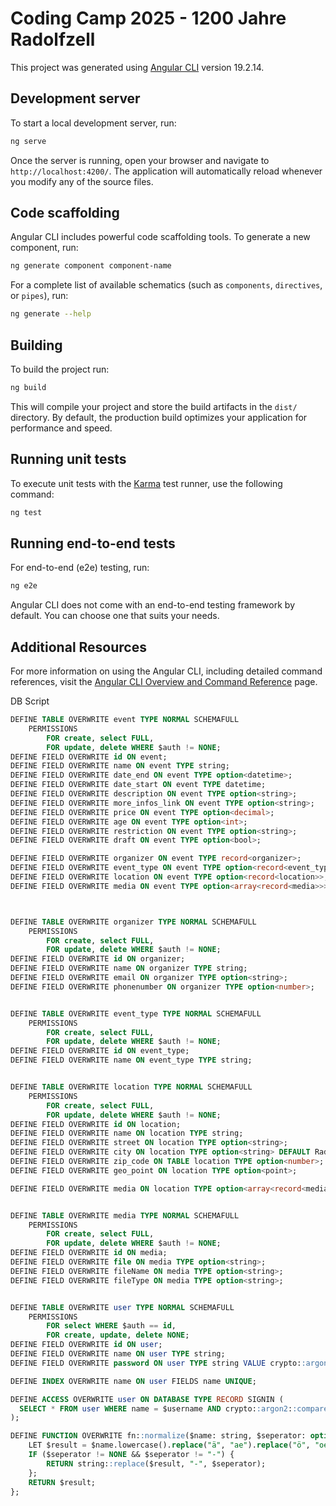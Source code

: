 # Coding Camp 2025 - 1200 Jahre Radolfzell

This project was generated using [Angular CLI](https://github.com/angular/angular-cli) version 19.2.14.

## Development server

To start a local development server, run:

```bash
ng serve
```

Once the server is running, open your browser and navigate to `http://localhost:4200/`. The application will automatically reload whenever you modify any of the source files.

## Code scaffolding

Angular CLI includes powerful code scaffolding tools. To generate a new component, run:

```bash
ng generate component component-name
```

For a complete list of available schematics (such as `components`, `directives`, or `pipes`), run:

```bash
ng generate --help
```

## Building

To build the project run:

```bash
ng build
```

This will compile your project and store the build artifacts in the `dist/` directory. By default, the production build optimizes your application for performance and speed.

## Running unit tests

To execute unit tests with the [Karma](https://karma-runner.github.io) test runner, use the following command:

```bash
ng test
```

## Running end-to-end tests

For end-to-end (e2e) testing, run:

```bash
ng e2e
```

Angular CLI does not come with an end-to-end testing framework by default. You can choose one that suits your needs.

## Additional Resources

For more information on using the Angular CLI, including detailed command references, visit the [Angular CLI Overview and Command Reference](https://angular.dev/tools/cli) page.

DB Script

```sql
DEFINE TABLE OVERWRITE event TYPE NORMAL SCHEMAFULL
    PERMISSIONS
        FOR create, select FULL,
        FOR update, delete WHERE $auth != NONE;
DEFINE FIELD OVERWRITE id ON event;
DEFINE FIELD OVERWRITE name ON event TYPE string;
DEFINE FIELD OVERWRITE date_end ON event TYPE option<datetime>;
DEFINE FIELD OVERWRITE date_start ON event TYPE datetime;
DEFINE FIELD OVERWRITE description ON event TYPE option<string>;
DEFINE FIELD OVERWRITE more_infos_link ON event TYPE option<string>;
DEFINE FIELD OVERWRITE price ON event TYPE option<decimal>;
DEFINE FIELD OVERWRITE age ON event TYPE option<int>;
DEFINE FIELD OVERWRITE restriction ON event TYPE option<string>;
DEFINE FIELD OVERWRITE draft ON event TYPE option<bool>;

DEFINE FIELD OVERWRITE organizer ON event TYPE record<organizer>;
DEFINE FIELD OVERWRITE event_type ON event TYPE option<record<event_type>>;
DEFINE FIELD OVERWRITE location ON event TYPE option<record<location>>;
DEFINE FIELD OVERWRITE media ON event TYPE option<array<record<media>>>;



DEFINE TABLE OVERWRITE organizer TYPE NORMAL SCHEMAFULL
    PERMISSIONS
        FOR create, select FULL,
        FOR update, delete WHERE $auth != NONE;
DEFINE FIELD OVERWRITE id ON organizer;
DEFINE FIELD OVERWRITE name ON organizer TYPE string;
DEFINE FIELD OVERWRITE email ON organizer TYPE option<string>;
DEFINE FIELD OVERWRITE phonenumber ON organizer TYPE option<number>;


DEFINE TABLE OVERWRITE event_type TYPE NORMAL SCHEMAFULL
    PERMISSIONS
        FOR create, select FULL,
        FOR update, delete WHERE $auth != NONE;
DEFINE FIELD OVERWRITE id ON event_type;
DEFINE FIELD OVERWRITE name ON event_type TYPE string;


DEFINE TABLE OVERWRITE location TYPE NORMAL SCHEMAFULL
    PERMISSIONS
        FOR create, select FULL,
        FOR update, delete WHERE $auth != NONE;
DEFINE FIELD OVERWRITE id ON location;
DEFINE FIELD OVERWRITE name ON location TYPE string;
DEFINE FIELD OVERWRITE street ON location TYPE option<string>;
DEFINE FIELD OVERWRITE city ON location TYPE option<string> DEFAULT Radolfzell;
DEFINE FIELD OVERWRITE zip_code ON TABLE location TYPE option<number>;
DEFINE FIELD OVERWRITE geo_point ON location TYPE option<point>;

DEFINE FIELD OVERWRITE media ON location TYPE option<array<record<media>>>;


DEFINE TABLE OVERWRITE media TYPE NORMAL SCHEMAFULL
    PERMISSIONS
        FOR create, select FULL,
        FOR update, delete WHERE $auth != NONE;
DEFINE FIELD OVERWRITE id ON media;
DEFINE FIELD OVERWRITE file ON media TYPE option<string>;
DEFINE FIELD OVERWRITE fileName ON media TYPE option<string>;
DEFINE FIELD OVERWRITE fileType ON media TYPE option<string>;


DEFINE TABLE OVERWRITE user TYPE NORMAL SCHEMAFULL
    PERMISSIONS
        FOR select WHERE $auth == id,
        FOR create, update, delete NONE;
DEFINE FIELD OVERWRITE id ON user;
DEFINE FIELD OVERWRITE name ON user TYPE string;
DEFINE FIELD OVERWRITE password ON user TYPE string VALUE crypto::argon2::generate($value);

DEFINE INDEX OVERWRITE name ON user FIELDS name UNIQUE;

DEFINE ACCESS OVERWRITE user ON DATABASE TYPE RECORD SIGNIN (
  SELECT * FROM user WHERE name = $username AND crypto::argon2::compare(password, $password)
);

DEFINE FUNCTION OVERWRITE fn::normalize($name: string, $seperator: option<string>) {
    LET $result = $name.lowercase().replace("ä", "ae").replace("ö", "oe").replace("ü", "ue").slug();
    IF ($seperator != NONE && $seperator != "-") {
        RETURN string::replace($result, "-", $seperator);
    };
    RETURN $result;
};
```
